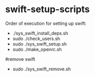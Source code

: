 # swift-setup-scripts
Order of execution for setting up swift:
* ./sys_swift_install_deps.sh
* sudo ./check_users.sh
* sudo ./sys_swift_setup.sh
* sudo ./make_openrc.sh


#remove swift
* sudo ./sys_swift_remove.sh
